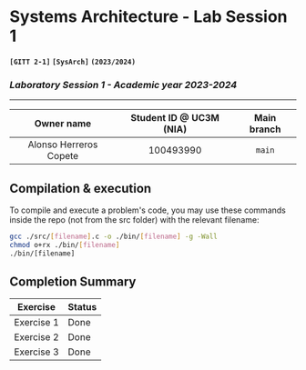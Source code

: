 # **Systems Architecture - Lab Session 1**
**`[GITT 2-1]` `[SysArch]` `(2023/2024)`**
### _Laboratory Session 1 - Academic year 2023-2024_

---

| Owner name | Student ID @ UC3M (NIA) | Main branch |
| :---: | :---: | :---: |
| Alonso Herreros Copete | 100493990 | `main` |

## Compilation & execution
To compile and execute a problem's code, you may use these commands inside the repo (not from the src folder) with the relevant filename:
```bash
gcc ./src/[filename].c -o ./bin/[filename] -g -Wall
chmod o+rx ./bin/[filename]
./bin/[filename]
```

## Completion Summary

| Exercise | Status |
| --- | --- |
| Exercise 1 | Done |
| Exercise 2 | Done |
| Exercise 3 | Done |
